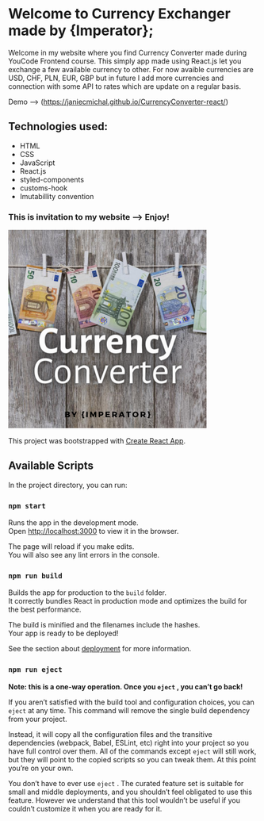 # Welcome to Currency Exchanger made by {Imperator}; 

Welcome in my website where you find Currency Converter made during YouCode Frontend course. This simply app made using React.js let you exchange a few available currency to other. For now avaible currencies are USD, CHF, PLN, EUR, GBP but in future I add more currencies and connection with some API to rates which are update on a regular basis.

Demo --> (https://janiecmichal.github.io/CurrencyConverter-react/)

## Technologies used:

* HTML
* CSS
* JavaScript
* React.js
* styled-components
* customs-hook
* Imutabillity convention

### This is invitation to my website --> Enjoy!

![Imperium kodu](https://github.com/JaniecMichal/CurrencyConverter-react/blob/master/src/images/OpenGraphImage.png?raw=true)

This project was bootstrapped with [Create React App](https://github.com/facebook/create-react-app).

## Available Scripts

In the project directory, you can run:

### `npm start`

Runs the app in the development mode.<br />
Open [http://localhost:3000](http://localhost:3000) to view it in the browser.

The page will reload if you make edits.<br />
You will also see any lint errors in the console.

### `npm run build`

Builds the app for production to the `build` folder.<br />
It correctly bundles React in production mode and optimizes the build for the best performance.

The build is minified and the filenames include the hashes.<br />
Your app is ready to be deployed!

See the section about [deployment](https://facebook.github.io/create-react-app/docs/deployment) for more information.

### `npm run eject`

**Note: this is a one-way operation. Once you `eject` , you can’t go back!**

If you aren’t satisfied with the build tool and configuration choices, you can `eject` at any time. This command will remove the single build dependency from your project.

Instead, it will copy all the configuration files and the transitive dependencies (webpack, Babel, ESLint, etc) right into your project so you have full control over them. All of the commands except `eject` will still work, but they will point to the copied scripts so you can tweak them. At this point you’re on your own.

You don’t have to ever use `eject` . The curated feature set is suitable for small and middle deployments, and you shouldn’t feel obligated to use this feature. However we understand that this tool wouldn’t be useful if you couldn’t customize it when you are ready for it.
